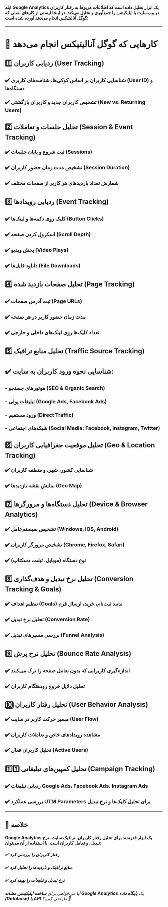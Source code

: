 #### بله! **Google Analytics** یک ابزار تحلیل داده است که اطلاعات مربوط به رفتار کاربران در وب‌سایت یا اپلیکیشن را جمع‌آوری و تحلیل می‌کند. در اینجا لیستی از کارهای اصلی که **گوگل آنالیتیکس** انجام می‌دهد آورده شده است: 

---

# **📌 کارهایی که گوگل آنالیتیکس انجام می‌دهد**

## **1️⃣ ردیابی کاربران (User Tracking)**

### ✔️ شناسایی کاربران بر اساس **کوکی‌ها، شناسه‌های کاربری (User ID)** و **دستگاه‌ها**  

### ✔️ تشخیص کاربران جدید و کاربران بازگشتی (New vs. Returning Users)

## **2️⃣ تحلیل جلسات و تعاملات (Session & Event Tracking)**

### ✔️ ثبت **شروع و پایان جلسات (Sessions)**  

### ✔️ تشخیص مدت زمان حضور کاربران (Session Duration)  

### ✔️ شمارش تعداد بازدیدهای هر کاربر از صفحات مختلف

## **3️⃣ ردیابی رویدادها (Event Tracking)**

### ✔️ کلیک روی دکمه‌ها و لینک‌ها (Button Clicks)  

### ✔️ اسکرول کردن صفحه (Scroll Depth)  

### ✔️ پخش ویدیو (Video Plays)  

### ✔️ دانلود فایل‌ها (File Downloads)

## **4️⃣ تحلیل صفحات بازدید شده (Page Tracking)**

### ✔️ ثبت آدرس صفحات (Page URLs)  

### ✔️ مدت زمان حضور کاربر در هر صفحه  

### ✔️ تعداد کلیک‌ها روی لینک‌های داخلی و خارجی

## **5️⃣ تحلیل منابع ترافیک (Traffic Source Tracking)**
## ✔️ شناسایی نحوه ورود کاربران به سایت:

### - **موتورهای جستجو (SEO & Organic Search)**

### - **تبلیغات پولی (Google Ads, Facebook Ads)**

### - **ورود مستقیم (Direct Traffic)**

### - **شبکه‌های اجتماعی (Social Media: Facebook, Instagram, Twitter)**

## **6️⃣ تحلیل موقعیت جغرافیایی کاربران (Geo & Location Tracking)**

### ✔️ شناسایی کشور، شهر، و منطقه کاربران  

### ✔️ نمایش نقشه بازدیدها (Geo Map)

## **7️⃣ تحلیل دستگاه‌ها و مرورگرها (Device & Browser Analytics)**

### ✔️ تشخیص سیستم‌عامل (Windows, iOS, Android)  

### ✔️ تشخیص مرورگر کاربران (Chrome, Firefox, Safari)  

### ✔️ نوع دستگاه (موبایل، تبلت، دسکتاپ)

## **8️⃣ تحلیل نرخ تبدیل و هدف‌گذاری (Conversion Tracking & Goals)**

### ✔️ تنظیم **اهداف (Goals)** مانند **ثبت‌نام، خرید، ارسال فرم**  

### ✔️ تحلیل **نرخ تبدیل (Conversion Rate)**  

### ✔️ بررسی **مسیرهای تبدیل (Funnel Analysis)**

## **9️⃣ تحلیل نرخ پرش (Bounce Rate Analysis)**

### ✔️ اندازه‌گیری **کاربرانی که بدون تعامل صفحه را ترک می‌کنند**  

### ✔️ تحلیل دلایل خروج زودهنگام کاربران

## **🔟 تحلیل رفتار کاربران (User Behavior Analysis)**

### ✔️ مسیر حرکت کاربر در سایت (User Flow)  

### ✔️ مشاهده رویدادهای خاص و تعاملات کاربران  

### ✔️ تحلیل کاربران فعال (Active Users)

## **1️⃣1️⃣ تحلیل کمپین‌های تبلیغاتی (Campaign Tracking)**

### ✔️ ردیابی تبلیغات **Google Ads، Facebook Ads، Instagram Ads**  

### ✔️ بررسی عملکرد **UTM Parameters** برای تحلیل کلیک‌ها و نرخ تبدیل

---

## **🚀 خلاصه**

#### **Google Analytics** یک ابزار قدرتمند برای **تحلیل رفتار کاربران، ترافیک سایت، نرخ تبدیل، و تعامل کاربران** است. با استفاده از آن می‌توان:

##### ✅ رفتار کاربران را بررسی کرد  

##### ✅ منابع ترافیک و بازدیدها را تحلیل کرد  

##### ✅ نرخ تبدیل و تبلیغات را بهینه کرد

###### آیا می‌خواهی برای **ساخت اپلیکیشن مشابه Google Analytics** یک **پایگاه داده (Database) یا API** طراحی کنیم؟ 🚀